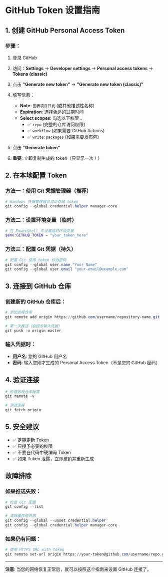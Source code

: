 # GitHub Token 设置指南

## 1. 创建 GitHub Personal Access Token

### 步骤：
1. 登录 GitHub
2. 访问：**Settings** → **Developer settings** → **Personal access tokens** → **Tokens (classic)**
3. 点击 **"Generate new token"** → **"Generate new token (classic)"**
4. 填写信息：
   - **Note**: `图表项目开发` (或其他描述性名称)
   - **Expiration**: 选择合适的过期时间
   - **Select scopes**: 勾选以下权限：
     - ✅ `repo` (完整的仓库访问权限)
     - ✅ `workflow` (如果需要 GitHub Actions)
     - ✅ `write:packages` (如果需要发布包)

5. 点击 **"Generate token"**
6. **重要**: 立即复制生成的 token（只显示一次！）

## 2. 在本地配置 Token

### 方法一：使用 Git 凭据管理器（推荐）
```powershell
# Windows 凭据管理器会自动存储 token
git config --global credential.helper manager-core
```

### 方法二：设置环境变量（临时）
```powershell
# 在 PowerShell 中设置临时环境变量
$env:GITHUB_TOKEN = "your_token_here"
```

### 方法三：配置 Git 凭据（持久）
```powershell
# 配置 Git 使用 token 作为密码
git config --global user.name "Your Name"
git config --global user.email "your-email@example.com"
```

## 3. 连接到 GitHub 仓库

### 创建新的 GitHub 仓库后：
```powershell
# 添加远程仓库
git remote add origin https://github.com/username/repository-name.git

# 第一次推送（会提示输入凭据）
git push -u origin master
```

### 输入凭据时：
- **用户名**: 您的 GitHub 用户名
- **密码**: 输入您刚才生成的 Personal Access Token（不是您的 GitHub 密码）

## 4. 验证连接

```powershell
# 检查远程仓库配置
git remote -v

# 测试连接
git fetch origin
```

## 5. 安全建议

- ✅ 定期更新 Token
- ✅ 只授予必要的权限
- ✅ 不要在代码中硬编码 Token
- ✅ 如果 Token 泄露，立即撤销并重新生成

## 故障排除

### 如果推送失败：
```powershell
# 检查 Git 配置
git config --list

# 清除缓存的凭据
git config --global --unset credential.helper
git config --global credential.helper manager-core
```

### 如果仍有问题：
```powershell
# 使用 HTTPS URL with token
git remote set-url origin https://your-token@github.com/username/repo.git
```

---

**注意**: 当您的网络恢复正常后，就可以按照这个指南来设置 GitHub 连接了。
